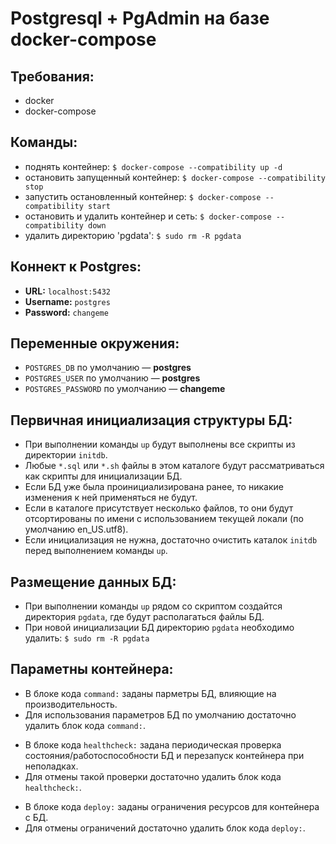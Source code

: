 # Postgresql + PgAdmin на базе docker-compose

## Требования:

- docker
- docker-compose

## Команды:

- поднять контейнер: `$ docker-compose --compatibility up -d`
- остановить запущенный контейнер: `$ docker-compose --compatibility stop`
- запустить остановленный контейнер: `$ docker-compose --compatibility start`
- остановить и удалить контейнер и сеть: `$ docker-compose --compatibility down`
- удалить директорию 'pgdata': `$ sudo rm -R pgdata`

## Коннект к Postgres:

- **URL:** `localhost:5432`
- **Username:** `postgres`
- **Password:** `changeme`

## Переменные окружения:

- `POSTGRES_DB` по умолчанию — **postgres**
- `POSTGRES_USER` по умолчанию — **postgres**
- `POSTGRES_PASSWORD` по умолчанию — **changeme**

## Первичная инициализация структуры БД:

- При выполнении команды `up` будут выполнены все скрипты из директории `initdb`.
- Любые `*.sql` или `*.sh` файлы в этом каталоге будут рассматриваться как скрипты для инициализации БД.
- Если БД уже была проинициализирована ранее, то никакие изменения к ней применяться не будут.
- Если в каталоге присутствует несколько файлов, то они будут отсортированы по имени с использованием текущей локали (по умолчанию en_US.utf8).
- Если инициализация не нужна, достаточно очистить каталок `initdb` перед выполнением команды `up`.

## Размещение данных БД:

- При выполнении команды `up` рядом со скриптом создайтся директория `pgdata`, где будут располагаться файлы БД.
- При новой инициализации БД директорию `pgdata` необходимо удалить: `$ sudo rm -R pgdata`

## Параметны контейнера:

- В блоке кода `command:` заданы парметры БД, влияющие на производительность.
- Для использования параметров БД по умолчанию достаточно удалить блок кода `command:`.

<!-- -->

- В блоке кода `healthcheck:` задана периодическая проверка состояния/работоспособности БД и перезапуск контейнера при неполадках.
- Для отмены такой проверки достаточно удалить блок кода `healthcheck:`.

<!-- -->

- В блоке кода `deploy:` заданы ограничения ресурсов для контейнера с БД.
- Для отмены ограничений достаточно удалить блок кода `deploy:`.
